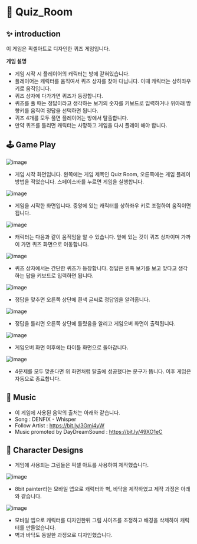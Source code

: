 # :dart: Quiz_Room

## :sparkles: introduction

이 게임은 픽셀아트로 디자인한 퀴즈 게임입니다.

</u>**게임 설명**</u>

- 게임 시작 시 플레이어의 캐릭터는 방에 갇혀있습니다.
- 플레이어는 캐릭터를 움직여서 퀴즈 상자를 찾아 다닙니다. 이때 캐릭터는 상하좌우 키로 움직입니다.
- 퀴즈 상자에 다가가면 퀴즈가 등장합니다.
- 퀴즈를 풀 때는 정답이라고 생각하는 보기의 숫자를 키보드로 입력하거나 위아래 방향키를 움직여 정답을 선택하면 됩니다.
- 퀴즈 4개를 모두 풀면 플레이어는 방에서 탈출합니다.
- 만약 퀴즈를 틀리면 캐릭터는 사망하고 게임을 다시 플레이 해야 합니다.

## :joystick: Game Play
![image](https://github.com/kim400im/Quiz_Room/blob/main/markdown/title.png)

- 게임 시작 화면입니다. 왼쪽에는 게임 제목인 Quiz Room, 오른쪽에는 게임 플레이 방법을 적었습니다.
스페이스바를 누르면 게임을 실행합니다.

![image](https://github.com/kim400im/Quiz_Room/blob/main/markdown/start_page.png)

- 게임을 시작한 화면입니다. 중앙에 있는 캐릭터를 상하좌우 키로 조절하여 움직이면 됩니다.

![image](https://github.com/kim400im/Quiz_Room/blob/main/markdown/move.png)

- 캐릭터는 다음과 같이 움직임을 알 수 있습니다. 앞에 있는 것이 퀴즈 상자이며 가까이 가면 퀴즈 화면으로 이동합니다.

![image](https://github.com/kim400im/Quiz_Room/blob/main/markdown/quiz.png)

- 퀴즈 상자에서는 간단한 퀴즈가 등장합니다. 정답은 왼쪽 보기를 보고 맞다고 생각하는 답을 키보드로 입력하면 됩니다.

![image](https://github.com/kim400im/Quiz_Room/blob/main/markdown/correct.png)

- 정답을 맞추면 오른쪽 상단에 흰색 글씨로 정답임을 알려줍니다.

![image](https://github.com/kim400im/Quiz_Room/blob/main/markdown/wrong.png)

- 정답을 틀리면 오른쪽 상단에 틀렸음을 알리고 게임오버 화면이 출력됩니다.

![image](https://github.com/kim400im/Quiz_Room/blob/main/markdown/failed.png)

- 게임오버 화면 이후에는 타이틀 화면으로 돌아갑니다.

![image](https://github.com/kim400im/Quiz_Room/blob/main/markdown/escaped.png)

- 4문제를 모두 맞춘다면 위 화면처럼 탈출에 성공했다는 문구가 뜹니다. 이후 게임은 자동으로 종료합니다.

## :musical_score: Music

- 이 게임에 사용된 음악의 출처는 아래와 같습니다.
- Song : DENFIX - Whisper
- Follow Artist : https://bit.ly/3Gmi4yW
- Music promoted by DayDreamSound : https://bit.ly/49XO1eC

## :dolls: Character Designs

- 게임에 사용되는 그림들은 픽셀 아트를 사용하여 제작했습니다. 

![image](https://github.com/kim400im/Quiz_Room/blob/main/markdown/8bit_painter.png)

- 8bit painter라는 모바일 앱으로 캐릭터와 벽, 바닥을 제작하였고 제작 과정은 아래와 같습니다.

![image](https://github.com/kim400im/Quiz_Room/blob/main/markdown/pixel_change.png)

- 모바일 앱으로 캐릭터를 디자인한뒤 그림 사이즈를 조정하고 배경을 삭제하여 캐릭터를 만들었습니다.
- 벽과 바닥도 동일한 과정으로 디자인했습니다.